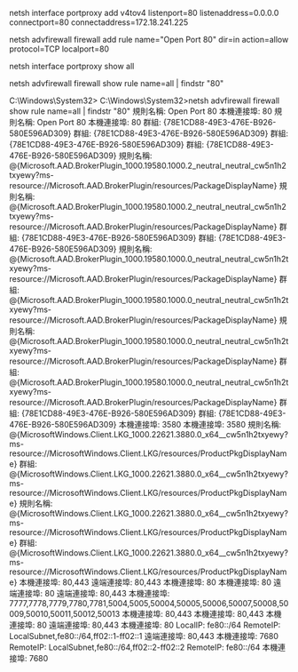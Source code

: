 netsh interface portproxy add v4tov4 listenport=80 listenaddress=0.0.0.0 connectport=80 connectaddress=172.18.241.225


netsh advfirewall firewall add rule name="Open Port 80" dir=in action=allow protocol=TCP localport=80

netsh interface portproxy show all

netsh advfirewall firewall show rule name=all | findstr "80"


C:\Windows\System32>
C:\Windows\System32>netsh advfirewall firewall show rule name=all | findstr "80"
規則名稱:                             Open Port 80
本機連接埠:                           80
規則名稱:                             Open Port 80
本機連接埠:                           80
群組:                                 {78E1CD88-49E3-476E-B926-580E596AD309}
群組:                                 {78E1CD88-49E3-476E-B926-580E596AD309}
群組:                                 {78E1CD88-49E3-476E-B926-580E596AD309}
群組:                                 {78E1CD88-49E3-476E-B926-580E596AD309}
規則名稱:                             @{Microsoft.AAD.BrokerPlugin_1000.19580.1000.2_neutral_neutral_cw5n1h2txyewy?ms-resource://Microsoft.AAD.BrokerPlugin/resources/PackageDisplayName}
規則名稱:                             @{Microsoft.AAD.BrokerPlugin_1000.19580.1000.2_neutral_neutral_cw5n1h2txyewy?ms-resource://Microsoft.AAD.BrokerPlugin/resources/PackageDisplayName}
群組:                                 {78E1CD88-49E3-476E-B926-580E596AD309}
群組:                                 {78E1CD88-49E3-476E-B926-580E596AD309}
規則名稱:                             @{Microsoft.AAD.BrokerPlugin_1000.19580.1000.0_neutral_neutral_cw5n1h2txyewy?ms-resource://Microsoft.AAD.BrokerPlugin/resources/PackageDisplayName}
群組:                                 @{Microsoft.AAD.BrokerPlugin_1000.19580.1000.0_neutral_neutral_cw5n1h2txyewy?ms-resource://Microsoft.AAD.BrokerPlugin/resources/PackageDisplayName}
規則名稱:                             @{Microsoft.AAD.BrokerPlugin_1000.19580.1000.0_neutral_neutral_cw5n1h2txyewy?ms-resource://Microsoft.AAD.BrokerPlugin/resources/PackageDisplayName}
群組:                                 @{Microsoft.AAD.BrokerPlugin_1000.19580.1000.0_neutral_neutral_cw5n1h2txyewy?ms-resource://Microsoft.AAD.BrokerPlugin/resources/PackageDisplayName}
群組:                                 {78E1CD88-49E3-476E-B926-580E596AD309}
群組:                                 {78E1CD88-49E3-476E-B926-580E596AD309}
本機連接埠:                           3580
本機連接埠:                           3580
規則名稱:                             @{MicrosoftWindows.Client.LKG_1000.22621.3880.0_x64__cw5n1h2txyewy?ms-resource://MicrosoftWindows.Client.LKG/resources/ProductPkgDisplayName}
群組:                                 @{MicrosoftWindows.Client.LKG_1000.22621.3880.0_x64__cw5n1h2txyewy?ms-resource://MicrosoftWindows.Client.LKG/resources/ProductPkgDisplayName}
規則名稱:                             @{MicrosoftWindows.Client.LKG_1000.22621.3880.0_x64__cw5n1h2txyewy?ms-resource://MicrosoftWindows.Client.LKG/resources/ProductPkgDisplayName}
群組:                                 @{MicrosoftWindows.Client.LKG_1000.22621.3880.0_x64__cw5n1h2txyewy?ms-resource://MicrosoftWindows.Client.LKG/resources/ProductPkgDisplayName}
本機連接埠:                           80,443
遠端連接埠:                           80,443
本機連接埠:                           80
本機連接埠:                           80
遠端連接埠:                           80
遠端連接埠:                           80,443
本機連接埠:                           7777,7778,7779,7780,7781,5004,5005,50004,50005,50006,50007,50008,50009,50010,50011,50012,50013
本機連接埠:                           80,443
本機連接埠:                           80,443
本機連接埠:                           80
遠端連接埠:                           80,443
本機連接埠:                           80
LocalIP:                              fe80::/64
RemoteIP:                             LocalSubnet,fe80::/64,ff02::1-ff02::1
遠端連接埠:                           80,443
本機連接埠:                           7680
RemoteIP:                             LocalSubnet,fe80::/64,ff02::2-ff02::2
RemoteIP:                             fe80::/64
本機連接埠:                           7680

